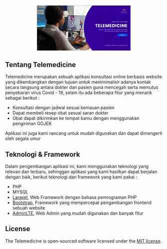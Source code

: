 <p align="center"><img src="https://raw.githubusercontent.com/Project-MIK/backend/main/public/images/telemedicine-screenshot.png" width="300" alt="Telemedinece"></p>

## Tentang Telemedicine

Telemedicine merupakan sebuah aplikasi konsultasi online berbasis website yang dikembangkan dengan tujuan untuk meminimalisir adanya kontak secara langsung antara dokter dan pasien guna mencegah serta memutus penyebaran virus Covid - 19, selain itu ada beberapa fitur yang menarik sebagai berikut :

-   Konsultasi dengan jadwal sesuai kemauan pasien
-   Dapat membeli resep obat sesuai saran dokter
-   Obat dapat dikirimkan ke tempat kamu dengan menggunakan pengiriman GOJEK

Aplikasi ini juga kami rancang untuk mudah digunakan dan dapat dimengerti oleh segala umur

## Teknologi & Framework

Dalam pengembangan aplikasi ini, kami menggunakan teknologi yang relevan dan terbaru, sehinggan aplikasi yang kami hasilkan dapat berjalan dengan baik, berikut teknologi dan framework yang kami pakai :

-   PHP
-   MYSQL
-   [Laravel](https://laravel.com), Web Framework dengan bahasa pemrograman PHP
-   [Bootstrap](https://getbootstrap.com/docs/4.6/), Framework yang mempercepat pengambangan frontend sebuah website
-   [AdminLTE](https://adminlte.io/), Web Admin yang mudah digunakan dan banyak fitur

## License

The Telemedicine is open-sourced software licensed under the [MIT license](https://opensource.org/licenses/MIT).
